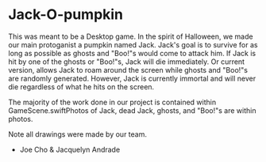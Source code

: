 # Jack-O-pumpkin

This was meant to be a Desktop game. In the spirit of Halloween, we made our main protoganist a pumpkin named Jack. Jack's goal is to survive for as long as possible as ghosts and "Boo!"s would come to attack him. If Jack is hit by one of the ghosts or "Boo!"s, Jack will die immediately. Or current version, allows Jack to roam around the screen while ghosts and "Boo!"s are randomly generated. However, Jack is currently immortal and will never die regardless of what he hits on the screen. 

The majority of the work done in our project is contained within GameScene.swiftPhotos of Jack, dead Jack, ghosts, and "Boo!"s are within photos.

Note all drawings were made by our team.


- Joe Cho & Jacquelyn Andrade 
